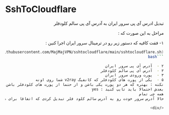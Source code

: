 
# SshToCloudflare
<div dir=auto>

تبدیل ادرس آی پی سرور ایران به آدرس آی پی سالم کلودفلر        
        
مراحل به این صورت که :                    
              

۱-  فقت کافیه که دستور زیر رو در ترمینال سرور ایران اجرا کنین :                        

```bash
bash <(curl -Ls https://raw.githubusercontent.com/MajMajVPN/sshtocloudflare/main/sshtocloudflare.sh)
```bash	

۲ -  آدرس آی پی سرور ایران        
۳ -  آدرس آی پی سالم کلودفلر        
۳ -  پورت ورودی سرور ایران         
۵ -  یکی از پورت های کلودفلر که کانفیگ v2ray شما روی اونه        
نکته : بهتره که هر دو پورت یکی باشن و از حتما از پورت های کلودفلر باشن مثلا : 443 ، 8443 ، 2053        
بعدش احتمالا باید تایپ کنید : yes        
همه چی تمام                 
حالا آدرس سرور خودت رو به آدرس سالم کلود فلر تبدیل کردی که اتفاقا برای همه اپراتور ها هم جوابگو هست  

</div>
